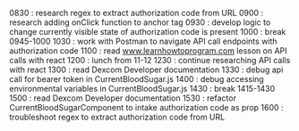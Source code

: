 0830 : research regex to extract authorization code from URL
0900 : research adding onClick function to anchor tag
0930 : develop logic to change currently visible state of authorization     code is present
1000 : break 0945-1000
1030 : work with Postman to navigate API call endpoints with authorization code
1100 : read www.learnhowtoprogram.com lesson on API calls with react
1200 : lunch from 11-12
1230 : continue researching API calls with react 
1300 : read Dexcom Developer documentation
1330 : debug api call for bearer token in CurrentBloodSugar.js
1400 : debug accessing environmental variables in CurrentBloodSugar.js
1430 : break 1415-1430
1500 : read Dexcom Developer documentation
1530 : refactor CurrentBloodSugarComponent to intake authorization code as prop
1600 : troubleshoot regex to extract authorization code from URL